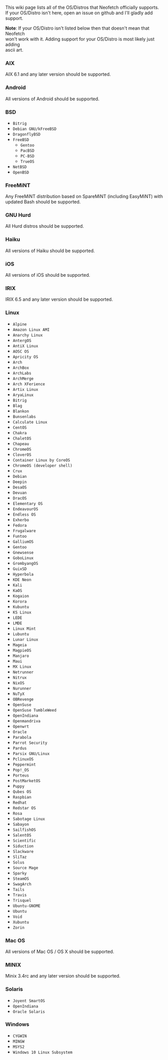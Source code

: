 This wiki page lists all of the OS/Distros that Neofetch officially supports.  
If your OS/Distro isn't here, open an issue on github and I'll gladly add support.

**Note**: If your OS/Distro isn't listed below then that doesn't mean that Neofetch  
won't work with it. Adding support for your OS/Distro is most likely just adding  
ascii art.

### AIX

AIX 6.1 and any later version should be supported.


### Android

All versions of Android should be supported.


### BSD

- `Bitrig`
- `Debian GNU/kFreeBSD`
- `DragonflyBSD`
- `FreeBSD`
    - `Gentoo`
    - `PacBSD`
    - `PC-BSD`
    - `TrueOS`
- `NetBSD`
- `OpenBSD`

### FreeMiNT

Any FreeMiNT distribution based on SpareMiNT (including EasyMiNT) with updated Bash should be supported. 

### GNU Hurd

All Hurd distros should be supported.


### Haiku

All versions of Haiku should be supported.


### iOS

All versions of iOS should be supported.


### IRIX

IRIX 6.5 and any later version should be supported.


### Linux

- `Alpine`
- `Amazon Linux AMI`
- `Anarchy Linux`
- `AntergOS`
- `AntiX Linux`
- `AOSC OS`
- `Apricity OS`
- `Arch`
- `ArchBox`
- `ArchLabs`
- `ArchMerge`
- `Arch XFerience`
- `Artix Linux`
- `AryaLinux`
- `Bitrig`
- `Blag`
- `Blankon`
- `Bunsenlabs`
- `Calculate Linux`
- `CentOS`
- `Chakra`
- `ChaletOS`
- `Chapeau`
- `ChromeOS`
- `CloverOS`
- `Container Linux by CoreOS`
- `ChromeOS (developer shell)`
- `Crux`
- `Debian`
- `Deepin`
- `DesaOS`
- `Devuan`
- `DracOS`
- `Elementary OS`
- `EndeavourOS`
- `Endless OS`
- `Exherbo`
- `Fedora`
- `Frugalware`
- `Funtoo`
- `GalliumOS`
- `Gentoo`
- `Gnewsense`
- `GoboLinux`
- `GrombyangOS`
- `GuixSD`
- `Hyperbola`
- `KDE Neon`
- `Kali`
- `KaOS`
- `Kogaion`
- `Korora`
- `Kubuntu`
- `KS Linux`
- `LEDE`
- `LMDE`
- `Linux Mint`
- `Lubuntu`
- `Lunar Linux`
- `Mageia`
- `MagpieOS`
- `Manjaro`
- `Maui`
- `MX Linux`
- `Netrunner`
- `Nitrux`
- `NixOS`
- `Nurunner`
- `NuTyX`
- `OBRevenge`
- `OpenSuse`
- `OpenSuse TumbleWeed`
- `OpenIndiana`
- `Openmandriva`
- `Openwrt`
- `Oracle`
- `Parabola`
- `Parrot Security`
- `Pardus`
- `Parsix GNU/Linux`
- `PclinuxOS`
- `Peppermint`
- `Pop!_OS`
- `Porteus`
- `PostMarketOS`
- `Puppy`
- `Qubes OS`
- `Raspbian`
- `Redhat`
- `Redstar OS`
- `Rosa`
- `Sabotage Linux`
- `Sabayon`
- `SailfishOS`
- `SalentOS`
- `Scientific`
- `Siduction`
- `Slackware`
- `SliTaz`
- `Solus`
- `Source Mage`
- `Sparky`
- `SteamOS`
- `SwagArch`
- `Tails`
- `Travis`
- `Trisquel`
- `Ubuntu-GNOME`
- `Ubuntu`
- `Void`
- `Xubuntu`
- `Zorin`


### Mac OS

All versions of Mac OS / OS X should be supported.


### MINIX

Minix 3.4rc and any later version should be supported.


### Solaris

- `Joyent SmartOS`
- `OpenIndiana`
- `Oracle Solaris`


### Windows

- `CYGWIN`
- `MINGW`
- `MSYS2`
- `Windows 10 Linux Subsystem`
